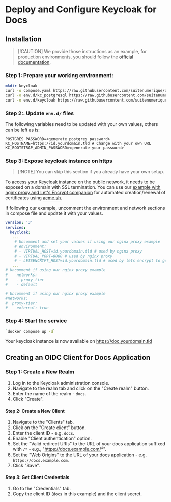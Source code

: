 # Deploy and Configure Keycloak for Docs

## Installation

> \[!CAUTION\]
> We provide those instructions as an example, for production environments, you should follow the [official documentation](https://www.keycloak.org/documentation).

### Step 1: Prepare your working environment:

```bash
mkdir keycloak
curl -o compose.yaml https://raw.githubusercontent.com/suitenumerique/docs/refs/heads/main/docs/examples/compose/keycloak/compose.yaml
curl -o env.d/kc_postgresql https://raw.githubusercontent.com/suitenumerique/docs/refs/heads/main/env.d/production.dist/kc_postgresql
curl -o env.d/keycloak https://raw.githubusercontent.com/suitenumerique/docs/refs/heads/main/env.d/production.dist/keycloak
```

### Step 2:. Update `env.d/` files

The following variables need to be updated with your own values, others can be left as is:

```env
POSTGRES_PASSWORD=<generate postgres password>
KC_HOSTNAME=https://id.yourdomain.tld # Change with your own URL
KC_BOOTSTRAP_ADMIN_PASSWORD=<generate your password>
```

### Step 3: Expose keycloak instance on https

> \[!NOTE\]
> You can skip this section if you already have your own setup.

To access your Keycloak instance on the public network, it needs to be exposed on a domain with SSL termination. You can use our [example with nginx proxy and Let's Encrypt companion](../nginx-proxy/README.md) for automated creation/renewal of certificates using [acme.sh](http://acme.sh).

If following our example, uncomment the environment and network sections in compose file and update it with your values.

```yaml
version: '3'
services:
  keycloak:
   ...
    # Uncomment and set your values if using our nginx proxy example
    # environment:
    # - VIRTUAL_HOST=id.yourdomain.tld # used by nginx proxy 
    # - VIRTUAL_PORT=8080 # used by nginx proxy
    # - LETSENCRYPT_HOST=id.yourdomain.tld # used by lets encrypt to generate TLS certificate
   ...
# Uncomment if using our nginx proxy example
#    networks:
#    - proxy-tier
#    - default

# Uncomment if using our nginx proxy example
#networks:
#  proxy-tier:
#    external: true
```

### Step 4: Start the service

```bash
`docker compose up -d`
```

Your keycloak instance is now available on https://doc.yourdomain.tld

## Creating an OIDC Client for Docs Application

### Step 1: Create a New Realm

1. Log in to the Keycloak administration console.
2. Navigate to the realm tab and click on the "Create realm" button.
3. Enter the name of the realm  - `docs`.
4. Click "Create".

#### Step 2: Create a New Client

1. Navigate to the "Clients" tab.
2. Click on the "Create client" button.
3. Enter the client ID - e.g. `docs`.
4. Enable "Client authentication" option.
6. Set the "Valid redirect URIs" to the URL of your docs application suffixed with `/*` - e.g., "https://docs.example.com/*".
1. Set the "Web Origins" to the URL of your docs application - e.g. `https://docs.example.com`.
1. Click "Save".

#### Step 3: Get Client Credentials

1. Go to the "Credentials" tab.
2. Copy the client ID (`docs` in this example) and the client secret.
